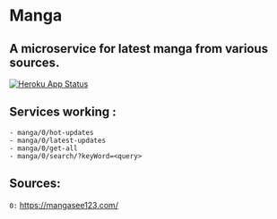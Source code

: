 # Manga 
## A microservice for latest manga from various sources.

[![Heroku App Status](https://heroku-shields.herokuapp.com/manganode)](https://manganode.herokuapp.com)

## Services working :

```
- manga/0/hot-updates
- manga/0/latest-updates
- manga/0/get-all
- manga/0/search/?keyWord=<query>
```

## Sources:

`0:` https://mangasee123.com/

